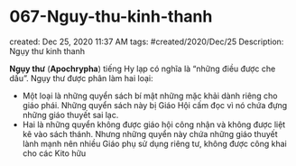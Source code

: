 ---
---

# 067-Nguy-thu-kinh-thanh

created: Dec 25, 2020 11:37 AM
tags: #created/2020/Dec/25
Description: Ngụy thư kinh thanh

**Ngụy thư** (**Apochrypha**) tiếng Hy lạp có nghĩa là “những điều được che dấu”. Ngụy thư được phân làm hai loại:

- Một loại là những quyển sách bí mật những mặc khải dành riêng cho giáo phái. Những quyển sách này bị Giáo Hội cấm đọc vì nó chứa đựng những giáo thuyết sai lạc.
- Hai là những quyển không được giáo hội công nhận và không được liệt kê vào sách thánh. Nhưng những quyển này chứa những giáo thuyết lành mạnh nên nhiều Giáo phụ sử dụng riêng tư, không được công khai cho các Kito hữu